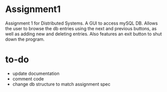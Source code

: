 # Assignment1
Assignment 1 for Distributed Systems. A GUI to access mySQL DB. Allows the user to browse the db entries using the next and previous buttons, as well as adding new and deleting entries. Also features an exit button to shut down the program.

# to-do
- update documentation
- comment code
- change db structure to match assignment spec

